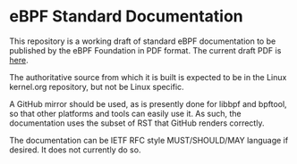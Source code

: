 # eBPF Standard Documentation

This repository is a working draft of standard eBPF documentation
to be published by the eBPF Foundation in PDF format.  The current
draft PDF is [here](https://github.com/ebpffoundation/ebpf-docs/blob/pdf/instruction-set.pdf).

The authoritative source from which it is built is expected to be
in the Linux kernel.org repository, but not be Linux specific.

A GitHub mirror should be used, as is presently done for libbpf and
bpftool, so that other platforms and tools can easily use it.
As such, the documentation uses the subset of RST that GitHub
renders correctly.

The documentation can be IETF RFC style MUST/SHOULD/MAY language
if desired.  It does not currently do so.
